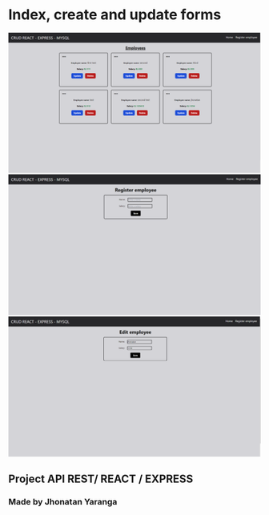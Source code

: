 # Index, create and update forms 

![Screenshot](index.png)
![Screenshot](form-register.png)
![Screenshot](update-form.png)


## Project API REST/ REACT / EXPRESS

### Made by Jhonatan Yaranga
